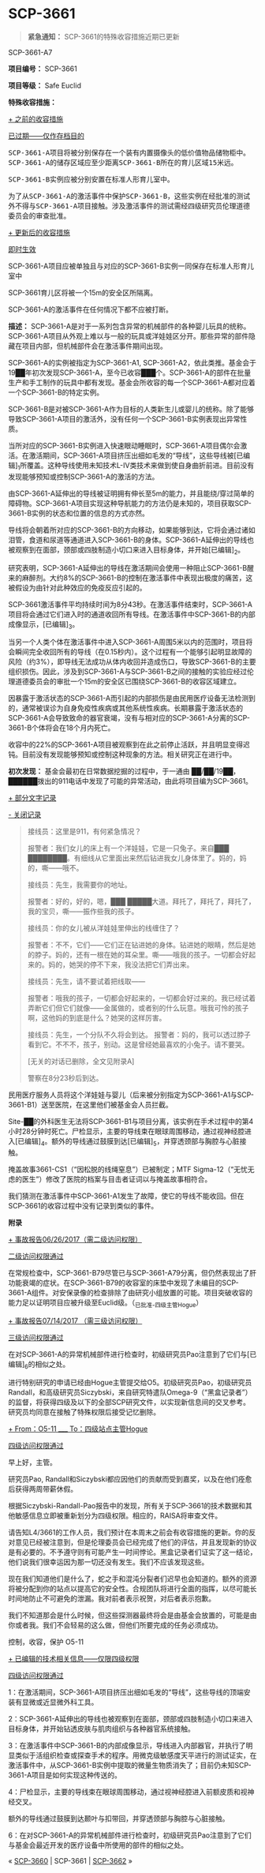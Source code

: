 # SCP-3661
                        



> **紧急通知：** SCP-3661的特殊收容措施近期已更新
> 



SCP-3661-A7



**项目编号：**  SCP-3661

**项目等级：**  Safe Euclid

**特殊收容措施：** 

<a shape='rect' class='collapsible-block-link' href='javascript:;'>+&#160;&#20043;&#21069;&#30340;&#25910;&#23481;&#25514;&#26045;</a>

<a shape='rect' class='collapsible-block-link' href='javascript:;'>&#24050;&#36807;&#26399;&#8212;&#8212;&#20165;&#20316;&#23384;&#26723;&#30446;&#30340;</a>

<tt>SCP-3661-A&#39033;&#30446;&#23558;&#34987;&#20998;&#21035;&#20445;&#23384;&#22312;&#19968;&#20010;&#35013;&#26377;&#20869;&#32622;&#25668;&#20687;&#22836;&#30340;&#20302;&#20215;&#20540;&#29289;&#21697;&#20648;&#29289;&#26588;&#20013;&#12290;SCP-3661-A&#30340;&#20648;&#23384;&#21306;&#22495;&#24212;&#33267;&#23569;&#36317;&#31163;SCP-3661-B&#25152;&#22312;&#30340;&#32946;&#20799;&#21306;&#22495;15&#31859;&#36828;&#12290;</tt>

<tt>SCP-3661-B&#23454;&#20363;&#24212;&#34987;&#20998;&#21035;&#23433;&#32622;&#22312;&#26631;&#20934;&#20154;&#24418;&#32946;&#20799;&#23460;&#20013;&#12290;</tt>

<tt>&#20026;&#20102;&#20174;SCP-3661-A&#30340;&#28608;&#27963;&#20107;&#20214;&#20013;&#20445;&#25252;SCP-3661-B&#65292;&#36825;&#20123;&#23454;&#20363;&#22312;&#32463;&#25209;&#20934;&#30340;&#27979;&#35797;&#22806;&#19981;&#24471;&#19982;SCP-3661-A&#39033;&#30446;&#25509;&#35302;&#12290;&#28041;&#21450;&#28608;&#27963;&#20107;&#20214;&#30340;&#27979;&#35797;&#38656;&#32463;&#22235;&#32423;&#30740;&#31350;&#21592;&#20262;&#29702;&#36947;&#24503;&#22996;&#21592;&#20250;&#30340;&#23457;&#26597;&#25209;&#20934;&#12290;</tt>





<a shape='rect' class='collapsible-block-link' href='javascript:;'>+&#160;&#26356;&#26032;&#21518;&#30340;&#25910;&#23481;&#25514;&#26045;</a>

<a shape='rect' class='collapsible-block-link' href='javascript:;'>&#21363;&#26102;&#29983;&#25928;</a>

SCP-3661-A项目应被单独且与对应的SCP-3661-B实例一同保存在标准人形育儿室中

SCP-3661育儿区将被一个15m的安全区所隔离。

SCP-3661-A的激活事件在任何情况下都不应被打断。




**描述：**  SCP-3661-A是对于一系列包含异常的机械部件的各种婴儿玩具的统称。SCP-3661-A项目从外观上难以与一般的玩具或洋娃娃区分开。那些异常的部件隐藏在项目内部，但机械部件会在激活事件期间出现。

SCP-3661-A的实例被指定为SCP-3661-A1, SCP-3661-A2，依此类推。基金会于19██年初次发现SCP-3661-A，至今已收容███个。SCP-3661-A的部件在批量生产和手工制作的玩具中都有发现。基金会所收容的每一个SCP-3661-A都对应着一个SCP-3661-B的特定实例。

SCP-3661-B是对被SCP-3661-A作为目标的人类新生儿或婴儿的统称。除了能够导致SCP-3661-A项目的激活外，没有任何一个SCP-3661-B实例表现出异常性质。

当所对应的SCP-3661-B实例进入快速眼动睡眠时，SCP-3661-A项目偶尔会激活。在激活期间，SCP-3661-A项目挤压出细如毛发的“导线”，这些导线被[已编辑]<sub>1</sub>所覆盖。这种导线使用未知技术L-IV类技术来做到使自身曲折前进。目前没有发现能够预知或控制SCP-3661-A的激活的方法。

由SCP-3661-A延伸出的导线被证明拥有伸长至5m的能力，并且能绕/穿过简单的障碍物。SCP-3661-A项目实现这种导航能力的方法仍是未知的，项目获取SCP-3661-B实例的状态和位置的信息的方式亦然。

导线将会朝着所对应的SCP-3661-B的方向移动，如果能够到达，它将会通过诸如泪管，食道和尿道等通道进入SCP-3661-B的身体。SCP-3661-A延伸出的导线也被观察到在面部，颈部或四肢制造小切口来进入目标身体，并开始[已编辑]<sub>2</sub>。

研究表明，SCP-3661-A延伸出的导线在激活期间会使用一种阻止SCP-3661-B醒来的麻醉剂。大约8%的SCP-3661-B的控制在激活事件中表现出极度的痛苦，这被假设为由针对此种效应的免疫反应引起的。

SCP-3661激活事件平均持续时间为8分43秒。在激活事件结束时，SCP-3661-A项目将会通过它们进入时的通道收回所有导线。在激活事件中SCP-3661-B的内部成像显示，[已编辑]<sub>3</sub>。

当另一个人类个体在激活事件中进入SCP-3661-A周围5米以内的范围时，项目将会瞬间完全收回所有的导线（在0.15秒内）。这个过程有一个能够引起明显故障的风险（约3%），即导线无法成功从体内收回并造成伤口，导致SCP-3661-B的主要组织损伤。因此，涉及到SCP-3661-A与SCP-3661-B之间的接触的实验应经过伦理道德委员会的审批一个15m的安全区已围绕SCP-3661-B的收容区域建立。

因暴露于激活状态的SCP-3661-A而引起的内部损伤是由民用医疗设备无法检测到的，通常被误诊为自身免疫性疾病或其他系统性疾病。长期暴露于激活状态的SCP-3661-A会导致致命的器官衰竭，没有与相对应的SCP-3661-A分离的SCP-3661-B个体将会在18个月内死亡。

收容中的22%的SCP-3661-A项目被观察到在此之前停止活跃，并且明显变得迟钝。目前没有发现能够预知或控制这种现象的方法。相关研究正在进行中。

**初次发现：** 基金会最初在日常数据挖掘的过程中，于一通由 ██/██/19██，██████拨出的911电话中发现了可能的异常活动，由此将项目编为SCP-3661。


<a shape='rect' class='collapsible-block-link' href='javascript:;'>+&#160;&#37096;&#20998;&#25991;&#23383;&#35760;&#24405;</a>

<a shape='rect' class='collapsible-block-link' href='javascript:;'>-&#160;&#20851;&#38381;&#35760;&#24405;</a>


> 接线员：这里是911，有何紧急情况？
> 
> 报警者：我们女儿的床上有一个洋娃娃，它是一只兔子。来自███ ████████。有细线从它里面出来然后钻进我女儿身体里了。妈的，妈的，嘶——哦不。
> 
> 接线员：先生，我需要你的地址。
> 
> 报警者：好的，好的，嗯，███ █████大道。拜托了，拜托了，拜托了，我的宝贝，嘶——振作些我的孩子。
> 
> 接线员：你的女儿被从洋娃娃里伸出的线缠住了？
> 
> 报警者：不不，它们——它们正在钻进她的身体。钻进她的眼睛，然后是她的脖子。妈的，还有一根在她的耳朵里。嘶——哦我的孩子。一切都会好起来的。妈的，她哭的停不下来，我没法把它们弄出来。
> 
> 接线员：先生，请不要试着把线取——
> 
> 报警者：哦我的孩子，一切都会好起来的，一切都会好过来的。我已经试着弄断它们但它们就像——金属做的，或者别的什么玩意。哦我可怜的孩子啊，这他妈的到底是什么？她哭的这样厉害。
> 
> 接线员：先生，一个分队不久将会到达。
报警者：妈的，我可以透过脖子看到它。不不不，孩子，别动。这是曾经她最喜欢的小兔子。请不要哭。
> 
> [无关的对话已删除，全文见附录A]
> 
> 警察在8分23秒后到达。
> 




民用医疗服务人员将这个洋娃娃与婴儿（后来被分别指定为SCP-3661-A1与SCP-3661-B1）送至医院，在这里他们被基金会人员拦截。

Site-██的外科医生无法将SCP-3661-B1与项目分离，该实例在手术过程中的第4小时28分钟时死亡。尸检显示，主要的导线束在眼球周围移动，通过视神经腔进入[已编辑]<sub>4</sub>。额外的导线通过鼓膜到达[已编辑]<sub>5</sub>，并穿透颈部与胸腔与心脏接触。

掩盖故事3661-CS1（“因松脱的线绳窒息”）已被制定；MTF Sigma-12（“无忧无虑的医生”）修改了医院的档案与目击者证词以与掩盖故事相符合。

我们猜测在激活事件中SCP-3661-A1发生了故障，使它的导线不能收回。但在SCP-3661的收容过程中没有记录到类似的事件。

**附录** 


<a shape='rect' class='collapsible-block-link' href='javascript:;'>+&#160;&#20107;&#25925;&#25253;&#21578;06/26/2017&#65288;&#38656;&#20108;&#32423;&#35775;&#38382;&#26435;&#38480;&#65289;</a>

<a shape='rect' class='collapsible-block-link' href='javascript:;'>&#20108;&#32423;&#35775;&#38382;&#26435;&#38480;&#36890;&#36807;</a>

在常规检查中，SCP-3661-B79尽管已与SCP-3661-A79分离，但仍然表现出了肝功能衰竭的症状。在SCP-3661-B79的收容室的床垫中发现了未编目的SCP-3661-A组件。对安保录像的检查排除了由研究小组放置的可能。项目突破收容的能力足以证明项目应被升级至Euclid级。（<sub>&#24050;&#25209;&#20934;-&#22235;&#32423;&#20027;&#31649;Hogue</sub>）





<a shape='rect' class='collapsible-block-link' href='javascript:;'>+&#160;&#20107;&#25925;&#25253;&#21578;07/14/2017&#160;&#65288;&#38656;&#19977;&#32423;&#35775;&#38382;&#26435;&#38480;&#65289;</a>

<a shape='rect' class='collapsible-block-link' href='javascript:;'>&#19977;&#32423;&#35775;&#38382;&#26435;&#38480;&#36890;&#36807;</a>

在对SCP-3661-A的异常机械部件进行检查时，初级研究员Pao注意到了它们与[已编辑]<sub>6</sub>的相似之处。

进行特别研究的申请已经由Hogue主管提交给O5。初级研究员Pao，初级研究员Randall，和高级研究员Siczybski，来自研究特遣队Omega-9（“黑盒记录者”）的监督，将获得四级及以下的全部SCP研究文件，以实现新信息间的交叉参考。研究员均同意在接触了特殊权限后接受记忆删除。





<a shape='rect' class='collapsible-block-link' href='javascript:;'>+&#160;From&#65306;O5-11&#160;___&#160;To&#65306;&#22235;&#32423;&#31449;&#28857;&#20027;&#31649;Hogue</a>

<a shape='rect' class='collapsible-block-link' href='javascript:;'>&#22235;&#32423;&#35775;&#38382;&#26435;&#38480;&#36890;&#36807;</a>

早上好，主管。

研究员Pao, Randall和Siczybski都应因他们的贡献而受到嘉奖，以及在他们痊愈后获得两周带薪休假。

根据Siczybski-Randall-Pao报告中的发现，所有关于SCP-3661的技术数据和其他敏感信息立即被重新划分为四级权限。相应的，RAISA将审查文件。

请告知L4/3661的工作人员，我们预计在本周末之前会有收容措施的更新。你的反对意见已经被注意到，但是伦理委员会已经完成了他们的评估，并且发现新的协议是有必要的。不予遵守则有可能产生一时间悖论。黑盒记录者们证实了这一结论，他们说我们很幸运因为那一切还没有发生。我们不应该发现这些。

现在我们知道他们是什么了，蛇之手和混沌分裂者们迟早也会知道的。额外的资源将被分配到你的站点以提高它的安全性。合规团队将进行全面的指挥，以尽可能长时间地防止不可避免的泄漏。我对前者表示祝贺，对后者表示抱歉。

我们不知道那会是什么时候，但这些探测器最终将会是由基金会放置的，可能是由你或者我。我们不会轻易的这么做，但他们所要完成的任务必须成功。

控制，收容，保护
O5-11





<a shape='rect' class='collapsible-block-link' href='javascript:;'>+&#160;&#24050;&#32534;&#36753;&#30340;&#25216;&#26415;&#30456;&#20851;&#20449;&#24687;&#8212;&#8212;&#20165;&#38480;&#22235;&#32423;&#26435;&#38480;</a>

<a shape='rect' class='collapsible-block-link' href='javascript:;'>&#22235;&#32423;&#35775;&#38382;&#26435;&#38480;&#36890;&#36807;</a>

1：在激活期间，SCP-3661-A项目挤压出细如毛发的“导线”，这些导线的顶端安装有显微或近显微外科工具。

2：SCP-3661-A延伸出的导线也被观察到在面部，颈部或四肢制造小切口来进入目标身体，并开始钻透皮肤与肌肉组织与各种器官系统接触。

3：在激活事件中SCP-3661-B的内部成像显示，导线进入内部器官，并执行了明显类似于活组织检查或探查手术的程序。用微克级敏感度天平进行的测试证实，在激活事件中，从SCP-3661-B实例中提取的微量生物质消失了；目前仍未知SCP-3661-A项目是如何实现这种传送的。

4：尸检显示，主要的导线束在眼球周围移动，通过视神经腔进入前额皮质和视神经交叉。

额外的导线通过鼓膜到达颞叶与扣带回，并穿透颈部与胸腔与心脏接触。

6：在对SCP-3661-A的异常机械部件进行检查时，初级研究员Pao注意到了它们与基金会最近开发的医疗设备中所使用的部件的相似之处。






« <a shape='rect' class='newpage' href='/scp-3660'>SCP-3660</a> | SCP-3661 | <a shape='rect' class='newpage' href='/scp-3662'>SCP-3662</a> »





                    